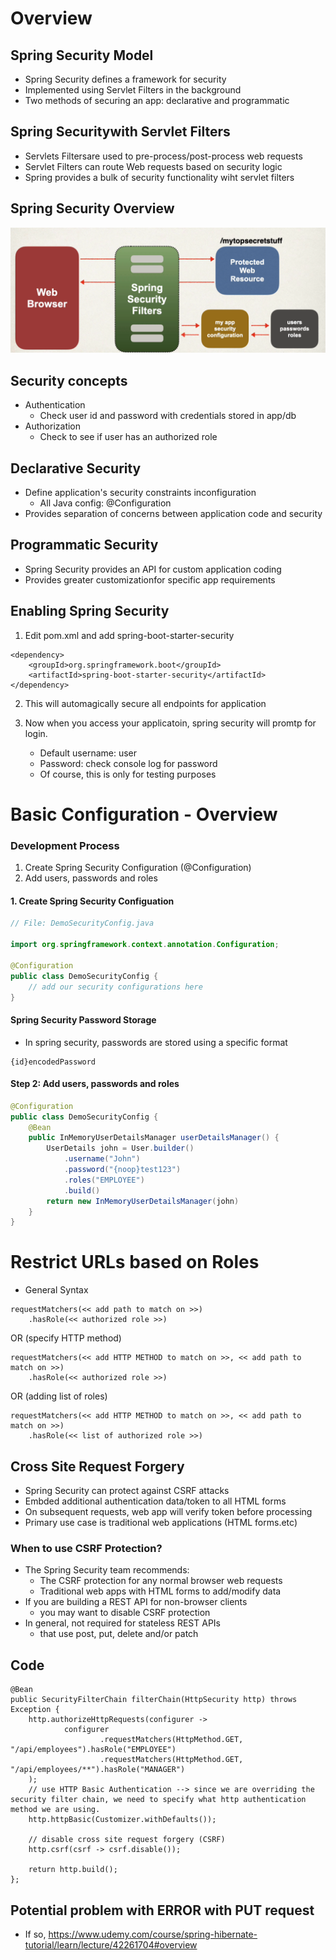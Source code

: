 # Overview

## Spring Security Model
* Spring Security defines a framework for security
* Implemented using Servlet Filters in the background
* Two methods of securing an app: declarative and programmatic

## Spring Securitywith Servlet Filters
* Servlets Filtersare used to pre-process/post-process web requests
* Servlet Filters can route Web requests based on security logic
* Spring provides a bulk of security functionality wiht servlet filters

## Spring Security Overview

<img src="./public/screenshot/5_security/1.png"/>

## Security concepts

* Authentication
    * Check user id and password with credentials stored in app/db
* Authorization
    * Check to see if user has an authorized role

## Declarative Security
* Define application's security constraints inconfiguration
    * All Java config: @Configuration
* Provides separation of concerns between application code and security

## Programmatic Security
* Spring Security provides an API for custom application coding
* Provides greater customizationfor specific app requirements

## Enabling Spring Security
1. Edit pom.xml and add spring-boot-starter-security
```
<dependency>
    <groupId>org.springframework.boot</groupId>
    <artifactId>spring-boot-starter-security</artifactId>
</dependency>
```

2. This will automagically secure all endpoints for application

3. Now when you access your applicatoin, spring security will promtp for login. 
    * Default username: user
    * Password: check console log for password
    * Of course, this is only for testing purposes


# Basic Configuration - Overview

### Development Process
1. Create Spring Security Configuration (@Configuration)
2. Add users, passwords and roles

#### 1. Create Spring Security Configuation
```java
// File: DemoSecurityConfig.java

import org.springframework.context.annotation.Configuration;

@Configuration
public class DemoSecurityConfig {
    // add our security configurations here 
}
```

#### Spring Security Password Storage
* In spring security, passwords are stored using a specific format
```
{id}encodedPassword
```

#### Step 2: Add users, passwords and roles
```java
@Configuration
public class DemoSecurityConfig {
    @Bean
    public InMemoryUserDetailsManager userDetailsManager() {
        UserDetails john = User.builder()
            .username("John")
            .password("{noop}test123")
            .roles("EMPLOYEE")
            .build()
        return new InMemoryUserDetailsManager(john)
    }
}
```

# Restrict URLs based on Roles

* General Syntax
```
requestMatchers(<< add path to match on >>)
    .hasRole(<< authorized role >>)
```
OR (specify HTTP method)
```
requestMatchers(<< add HTTP METHOD to match on >>, << add path to match on >>)
    .hasRole(<< authorized role >>)
```
OR (adding list of roles)
```
requestMatchers(<< add HTTP METHOD to match on >>, << add path to match on >>)
    .hasRole(<< list of authorized role >>)
```


## Cross Site Request Forgery

* Spring Security can protect against CSRF attacks
* Embded additional authentication data/token to all HTML forms
* On subsequent requests, web app will verify token before processing
* Primary use case is traditional web applications (HTML forms.etc)

### When to use CSRF Protection?
* The Spring Security team recommends:
    * The CSRF protection for any normal browser web requests
    * Traditional web apps with HTML forms to add/modify data
* If you are building a REST API for non-browser clients
    * you may want to disable CSRF protection
* In general, not required for stateless REST APIs
    * that use post, put, delete and/or patch


## Code
```
@Bean
public SecurityFilterChain filterChain(HttpSecurity http) throws Exception {
    http.authorizeHttpRequests(configurer ->
            configurer
                    .requestMatchers(HttpMethod.GET, "/api/employees").hasRole("EMPLOYEE")
                    .requestMatchers(HttpMethod.GET, "/api/employees/**").hasRole("MANAGER")
    );
    // use HTTP Basic Authentication --> since we are overriding the security filter chain, we need to specify what http authentication method we are using.
    http.httpBasic(Customizer.withDefaults());

    // disable cross site request forgery (CSRF)
    http.csrf(csrf -> csrf.disable());

    return http.build();
};
```

## Potential problem with ERROR with PUT request
* If so, https://www.udemy.com/course/spring-hibernate-tutorial/learn/lecture/42261704#overview


